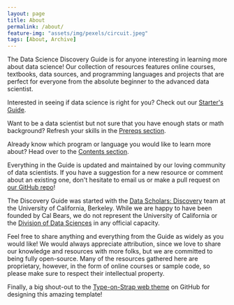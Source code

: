 ```yaml
---
layout: page
title: About
permalink: /about/
feature-img: "assets/img/pexels/circuit.jpeg"
tags: [About, Archive]
---
```


The Data Science Discovery Guide is for anyone interesting in learning more about data science! Our collection of resources features online courses, textbooks, data sources, and programming languages and projects that are perfect for everyone from the absolute beginner to the advanced data scientist. 

Interested in seeing if data science is right for you? Check out our [Starter's Guide](https://data-scholars-discovery.github.io/pages/start_here.html).

Want to be a data scientist but not sure that you have enough stats or math background? Refresh your skills in the [Prereqs section](https://data-scholars-discovery.github.io/pages/prereqs.html).

Already know which program or language you would like to learn more about? Head over to the [Contents section](https://data-scholars-discovery.github.io/contents/).

Everything in the Guide is updated and maintained by our loving community of data scientists. If you have a suggestion for a new resource or comment about an existing one, don't hesitate to email us or make a pull request on [our GitHub repo](https://github.com/Data-Scholars-Discovery/Data-Scholars-Discovery.github.io)!
 
The Discovery Guide was started with the [Data Scholars: Discovery](https://data.berkeley.edu/education/data-scholars) team at the University of California, Berkeley. While we are happy to have been founded by Cal Bears, we do not represent the University of California or the [Division of Data Sciences](https://data.berkeley.edu/) in any official capacity.
 
Feel free to share anything and everything from the Guide as widely as you would like! We would always appreciate attribution, since we love to share our knowledge and resources with more folks, but we are committed to being fully open-source. Many of the resources gathered here are proprietary, however, in the form of online courses or sample code, so please make sure to respect their intellectual property.
 
Finally, a big shout-out to the [Type-on-Strap web theme](https://github.com/sylhare/Type-on-Strap) on GitHub for designing this amazing template! 

